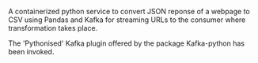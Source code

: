 A containerized python service to convert JSON reponse of a webpage to CSV using Pandas and Kafka for streaming URLs to the consumer where transformation takes place.

The 'Pythonised' Kafka plugin offered by the package Kafka-python has been invoked. 
